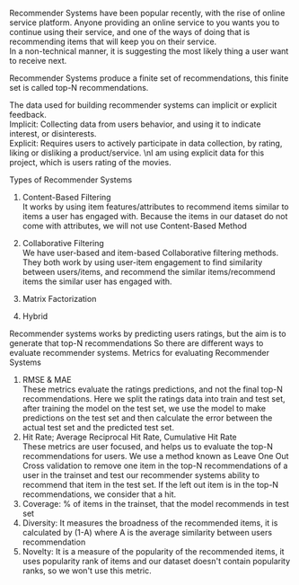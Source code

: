 Recommender Systems have been popular recently, with the rise of online service platform.
Anyone providing an online service to you wants you to continue using their service, and one of the ways of doing that is recommending items that will keep you on their service.  
In a non-technical manner, it is suggesting the most likely thing a user want to receive next.

Recommender Systems produce a finite set of recommendations, this finite set is called top-N recommendations.

The data used for building recommender systems can implicit or explicit feedback.  
Implicit: Collecting data from users behavior, and using it to indicate interest, or disinterests.  
Explicit: Requires users to actively participate in data collection, by rating, liking or disliking a product/service.
\nI am using explicit data for this project, which is users rating of the movies.

Types of Recommender Systems
1. Content-Based Filtering  
It works by using item features/attributes to recommend items similar to items a user has engaged with.
Because the items in our dataset do not come with attributes, we will not use Content-Based Method

2. Collaborative Filtering  
We have user-based and item-based Collaborative filtering methods. They both work by using user-item engagement to find similarity between users/items, and recommend the similar items/recommend items the similar user has engaged with.

3. Matrix Factorization

4. Hybrid

Recommender systems works by predicting users ratings, but the aim is to generate that top-N recommendations
So there are different ways to evaluate recommender systems.
Metrics for evaluating Recommender Systems
1. RMSE & MAE  
    These metrics evaluate the ratings predictions, and not the final top-N recommendations.
    Here we split the ratings data into train and test set, after training the model on the test set, we use 
    the model to make predictions on the test set and then calculate the error between the actual test set 
    and the predicted test set.
2. Hit Rate; Average Reciprocal Hit Rate, Cumulative Hit Rate  
    These metrics are user focused, and helps us to evaluate the top-N recommendations for users.
    We use a method known as Leave One Out Cross validation to remove one item in the top-N recommendations of
    a user in the trainset and test our recommender systems ability to recommend that item in the test set.
    If the left out item is in the top-N recommendations, we consider that a hit.
3. Coverage: % of items in the trainset, that the model recommends in test set
4. Diversity: It measures the broadness of the recommended items, it is calculated by (1-A) where A is the average similarity between users recommendation
5. Novelty: It is a measure of the popularity of the recommended items, it uses popularity rank of items and our dataset doesn't contain popularity ranks, so we won't use this metric.
